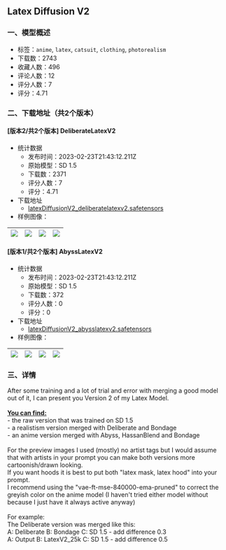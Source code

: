 ## Latex Diffusion V2
### 一、模型概述

- 标签：`anime`, `latex`, `catsuit`, `clothing`, `photorealism`
- 下载数：2743
- 收藏人数：496
- 评论人数：12
- 评分人数：7
- 评分：4.71

### 二、下载地址（共2个版本）

#### [版本2/共2个版本] DeliberateLatexV2

- 统计数据
  - 发布时间：2023-02-23T21:43:12.211Z
  - 原始模型：SD 1.5
  - 下载数：2371
  - 评分人数：7
  - 评分：4.71
- 下载地址
  - [latexDiffusionV2_deliberatelatexv2.safetensors](https://civitai.com/api/download/models/7409)
- 样例图像：

| <img src="https://image.civitai.com/xG1nkqKTMzGDvpLrqFT7WA/aa5f43e1-fb68-4198-b66c-ca2236686800/width=450/69182.jpeg" /> | <img src="https://image.civitai.com/xG1nkqKTMzGDvpLrqFT7WA/10462d4a-a188-473e-5d84-6b07176e9f00/width=450/69201.jpeg" /> | <img src="https://image.civitai.com/xG1nkqKTMzGDvpLrqFT7WA/af925ba8-986f-446e-cde5-9bf34b474700/width=450/69200.jpeg" /> | <img src="https://image.civitai.com/xG1nkqKTMzGDvpLrqFT7WA/9be8a6dc-4271-4016-ec17-39f1d0df4f00/width=450/69199.jpeg" /> |
| ---- | ---- | ---- | ---- |

#### [版本1/共2个版本] AbyssLatexV2

- 统计数据
  - 发布时间：2023-02-23T21:43:12.211Z
  - 原始模型：SD 1.5
  - 下载数：372
  - 评分人数：0
  - 评分：0
- 下载地址
  - [latexDiffusionV2_abysslatexv2.safetensors](https://civitai.com/api/download/models/7410)
- 样例图像：

| <img src="https://image.civitai.com/xG1nkqKTMzGDvpLrqFT7WA/8e6a5910-0717-41eb-b8a7-befbc5d4a900/width=450/69220.jpeg" /> | <img src="https://image.civitai.com/xG1nkqKTMzGDvpLrqFT7WA/8d59f96a-68fa-49b9-a2f8-cc74d03eda00/width=450/69219.jpeg" /> | <img src="https://image.civitai.com/xG1nkqKTMzGDvpLrqFT7WA/49d3f5c6-6897-4574-5160-e4d385878d00/width=450/69218.jpeg" /> | <img src="https://image.civitai.com/xG1nkqKTMzGDvpLrqFT7WA/9607a69b-29f0-4a74-72d0-27926296b400/width=450/69217.jpeg" /> |
| ---- | ---- | ---- | ---- |


### 三、详情
<p>After some training and a lot of trial and error with merging a good model out of it, I can present you Version 2 of my Latex Model.<br /><br /><strong><u>You can find:</u></strong><br />- the raw version that was trained on SD 1.5<br />- a realistism version merged with Deliberate and Bondage<br />- an anime version merged with Abyss, HassanBlend and Bondage<br /><br />For the preview images I used (mostly) no artist tags but I would assume that with artists in your prompt you can make both versions more cartoonish/drawn looking.<br />If you want hoods it is best to put both "latex mask, latex hood" into your prompt.<br />I recommend using the "vae-ft-mse-840000-ema-pruned" to correct the greyish color on the anime model (I haven't tried either model without because I just have it always active anyway)<br /><br />For example:<br />The Deliberate version was merged like this:<br />A: Deliberate B: Bondage C: SD 1.5 - add difference 0.3<br />A: Output B: LatexV2_25k C: SD 1.5 - add difference 0.5</p>